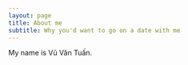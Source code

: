```yaml
---
layout: page
title: About me
subtitle: Why you'd want to go on a date with me
---
```


My name is Vũ Văn Tuấn.
